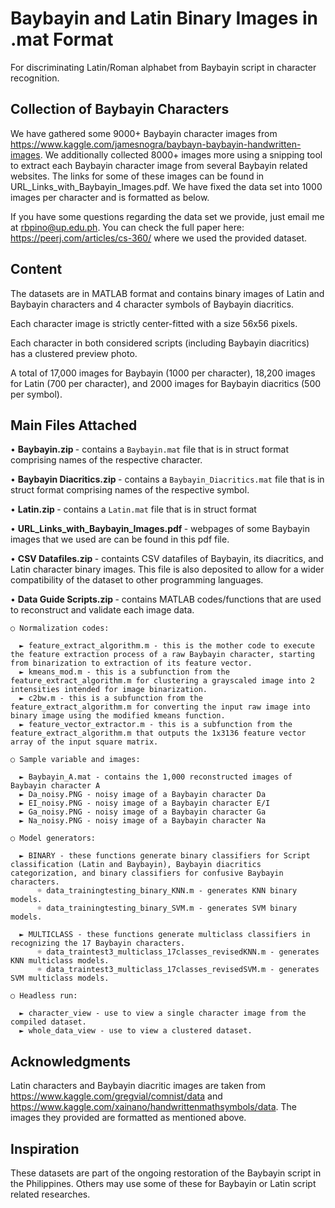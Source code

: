 # Baybayin and Latin Binary Images in .mat Format
For discriminating Latin/Roman alphabet from Baybayin script in character recognition.

## Collection of Baybayin Characters
We have gathered some 9000+ Baybayin character images from https://www.kaggle.com/jamesnogra/baybayn-baybayin-handwritten-images. We additionally collected 8000+ images more using a snipping tool to extract each Baybayin character image from several Baybayin related websites. The links for some of these images can be found in URL_Links_with_Baybayin_Images.pdf. We have fixed the data set into 1000 images per character and is formatted as below.

If you have some questions regarding the data set we provide, just email me at rbpino@up.edu.ph. You can check the full paper here: https://peerj.com/articles/cs-360/ where we used the provided dataset.

## Content
The datasets are in MATLAB format and contains binary images of Latin and Baybayin characters and 4 character symbols of Baybayin diacritics.

Each character image is strictly center-fitted with a size 56x56 pixels.

Each character in both considered scripts (including Baybayin diacritics) has a clustered preview photo.

A total of 17,000 images for Baybayin (1000 per character), 18,200 images for Latin (700 per character), and 2000 images for Baybayin diacritics (500 per symbol).

## Main Files Attached

• <b> Baybayin.zip </b> - contains a `Baybayin.mat` file that is in struct format comprising names of the respective character.

• <b> Baybayin Diacritics.zip </b>- contains a `Baybayin_Diacritics.mat` file that is in struct format comprising names of the respective symbol.

• <b> Latin.zip </b> - contains a `Latin.mat` file that is in struct format

• <b> URL_Links_with_Baybayin_Images.pdf </b> - webpages of some Baybayin images that we used are can be found in this pdf file.

• <b> CSV Datafiles.zip </b> - containts CSV datafiles of Baybayin, its diacritics, and Latin character binary images. This file is also deposited to allow for a wider compatibility of the dataset to other programming languages.

• <b> Data Guide Scripts.zip </b> - contains MATLAB codes/functions that are used to reconstruct and validate each image data. 

    ○ Normalization codes:
    
      ► feature_extract_algorithm.m - this is the mother code to execute the feature extraction process of a raw Baybayin character, starting from binarization to extraction of its feature vector.
      ► kmeans_mod.m - this is a subfunction from the feature_extract_algorithm.m for clustering a grayscaled image into 2 intensities intended for image binarization.
      ► c2bw.m - this is a subfunction from the feature_extract_algorithm.m for converting the input raw image into binary image using the modified kmeans function.
      ► feature_vector_extractor.m - this is a subfunction from the feature_extract_algorithm.m that outputs the 1x3136 feature vector array of the input square matrix.
      
    ○ Sample variable and images:
    
      ► Baybayin_A.mat - contains the 1,000 reconstructed images of Baybayin character A
      ► Da_noisy.PNG - noisy image of a Baybayin character Da
      ► EI_noisy.PNG - noisy image of a Baybayin character E/I
      ► Ga_noisy.PNG - noisy image of a Baybayin character Ga
      ► Na_noisy.PNG - noisy image of a Baybayin character Na
      
    ○ Model generators:
    
      ► BINARY - these functions generate binary classifiers for Script classification (Latin and Baybayin), Baybayin diacritics categorization, and binary classifiers for confusive Baybayin characters.
          ☼ data_trainingtesting_binary_KNN.m - generates KNN binary models. 
          ☼ data_trainingtesting_binary_SVM.m - generates SVM binary models.

      ► MULTICLASS - these functions generate multiclass classifiers in recognizing the 17 Baybayin characters.
          ☼ data_traintest3_multiclass_17classes_revisedKNN.m - generates KNN multiclass models.
          ☼ data_traintest3_multiclass_17classes_revisedSVM.m - generates SVM multiclass models.

    ○ Headless run:
    
      ► character_view - use to view a single character image from the compiled dataset.
      ► whole_data_view - use to view a clustered dataset.



## Acknowledgments
Latin characters and Baybayin diacritic images are taken from https://www.kaggle.com/gregvial/comnist/data and https://www.kaggle.com/xainano/handwrittenmathsymbols/data. The images they provided are formatted as mentioned above.

## Inspiration
These datasets are part of the ongoing restoration of the Baybayin script in the Philippines. Others may use some of these for Baybayin or Latin script related researches.

